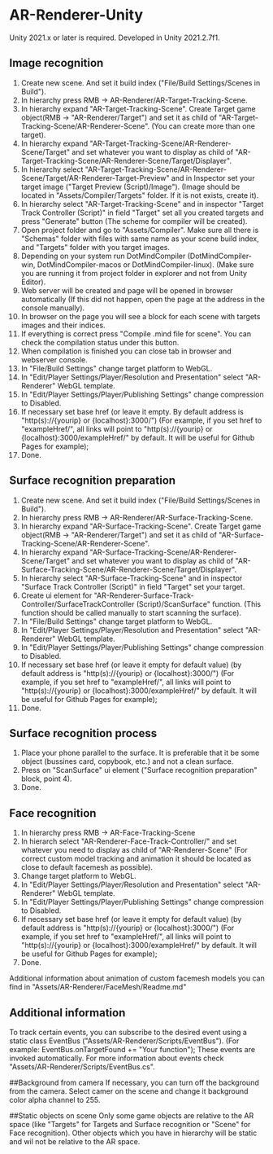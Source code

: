 # AR-Renderer-Unity

Unity 2021.x or later is required.
Developed in Unity 2021.2.7f1.

## Image recognition
1. Create new scene. And set it build index ("File/Build Settings/Scenes in Build").
2. In hierarchy press RMB -> AR-Renderer/AR-Target-Tracking-Scene.
3. In hierarchy expand "AR-Target-Tracking-Scene". Create Target game object(RMB -> "AR-Renderer/Target") and set it as child of "AR-Target-Tracking-Scene/AR-Renderer-Scene". (You can create more than one target).
4. In hierarchy expand "AR-Target-Tracking-Scene/AR-Renderer-Scene/Target" and set whatever you want to display as child of "AR-Target-Tracking-Scene/AR-Renderer-Scene/Target/Displayer".
5. In hierarchy select "AR-Target-Tracking-Scene/AR-Renderer-Scene/Target/AR-Renderer-Target-Preview" and in Inspector set your target image ("Target Preview (Script)/Image"). (Image should be located in "Assets/Compiler/Targets" folder. If it is not exists, create it).
6. In hierarchy select "AR-Target-Tracking-Scene" and in inspector "Target Track Controller (Script)" in field "Target" set all you created targets and press "Generate" button (The scheme for compiler will be created).
7. Open project folder and go to "Assets/Compiler". Make sure all there is "Schemas" folder with files with same name as your scene build index, and "Targets" folder with you target images.
8. Depending on your system run DotMindCompiler (DotMindCompiler-win, DotMindCompiler-macos or DotMindCompiler-linux). (Make sure you are running it from project folder in explorer and not from Unity Editor).
9. Web server will be created and page will be opened in browser automatically (If this did not happen, open the page at the address in the console manually).
10. In browser on the page you will see a block for each scene with targets images and their indices.
11. If everything is correct press "Compile .mind file for <x> scene". You can check the compilation status under this button.
12. When compilation is finished you can close tab in browser and webserver console.
13. In "File/Build Settings" change target platform to WebGL.
14. In "Edit/Player Settings/Player/Resolution and Presentation" select "AR-Renderer" WebGL template.
15. In "Edit/Player Settings/Player/Publishing Settings" change compression to Disabled.
16. If necessary set base href (or leave it empty. By default address is "http(s)://{yourip} or {localhost}:3000/") (For example, if you set href to "exampleHref/", all links will point to "http(s)://{yourip} or {localhost}:3000/exampleHref/" by default. It will be useful for Github Pages for example);
17. Done.

## Surface recognition preparation
1. Create new scene. And set it build index ("File/Build Settings/Scenes in Build").
2. In hierarchy press RMB -> AR-Renderer/AR-Surface-Tracking-Scene.
3. In hierarchy expand "AR-Surface-Tracking-Scene". Create Target game object(RMB -> "AR-Renderer/Target") and set it as child of "AR-Surface-Tracking-Scene/AR-Renderer-Scene".
4. In hierarchy expand "AR-Surface-Tracking-Scene/AR-Renderer-Scene/Target" and set whatever you want to display as child of "AR-Surface-Tracking-Scene/AR-Renderer-Scene/Target/Displayer".
5. In hierarchy select "AR-Surface-Tracking-Scene" and in inspector "Surface Track Controller (Script)" in field "Target" set your target.
6. Create ui element for "AR-Renderer-Surface-Track-Controller/SurfaceTrackController (Script)/ScanSurface" function. (This function should be called manually to start scanning the surface). 
7. In "File/Build Settings" change target platform to WebGL.
8. In "Edit/Player Settings/Player/Resolution and Presentation" select "AR-Renderer" WebGL template.
9. In "Edit/Player Settings/Player/Publishing Settings" change compression to Disabled.
10. If necessary set base href (or leave it empty for default value) (by default address is "http(s)://{yourip} or {localhost}:3000/") (For example, if you set href to "exampleHref/", all links will point to "http(s)://{yourip} or {localhost}:3000/exampleHref/" by default. It will be useful for Github Pages for example);
11. Done.

## Surface recognition process
1. Place your phone parallel to the surface. It is preferable that it be some object (bussines card, copybook, etc.) and not a clean surface.
2. Press on "ScanSurface" ui element ("Surface recognition preparation" block, point 4).
3. Done.

## Face recognition
1. In hierarchy press RMB -> AR-Face-Tracking-Scene
2. In hierarch select "AR-Renderer-Face-Track-Controller/" and set whatever you need to display as child of "AR-Renderer-Scene" (For correct custom model tracking and animation it should be located as close to default facemesh as possible).
3. Change target platform to WebGL.
4. In "Edit/Player Settings/Player/Resolution and Presentation" select "AR-Renderer" WebGL template.
5. In "Edit/Player Settings/Player/Publishing Settings" change compression to Disabled.
6. If necessary set base href (or leave it empty for default value) (by default address is "http(s)://{yourip} or {localhost}:3000/") (For example, if you set href to "exampleHref/", all links will point to "http(s)://{yourip} or {localhost}:3000/exampleHref/" by default. It will be useful for Github Pages for example);
7. Done.

Additional information about animation of custom facemesh models you can find in "Assets/AR-Renderer/FaceMesh/Readme.md"


## Additional information
To track certain events, you can subscribe to the desired event using a static class EventBus ("Assets/AR-Renderer/Scripts/EventBus"). (For example: EventBus.onTargetFound += "Your function");
These events are invoked automatically.
For more information about events check "Assets/AR-Renderer/Scripts/EventBus.cs".

##Background from camera
If necessary, you can turn off the background from the camera. Select camer on the scene and change it background color alpha channel to 255.

##Static objects on scene
Only some game objects are relative to the AR space (like "Targets" for Targets and Surface recognition or "Scene" for Face recognition). Other objects which you have in hierarchy will be static and wil not be relative to the AR space.



